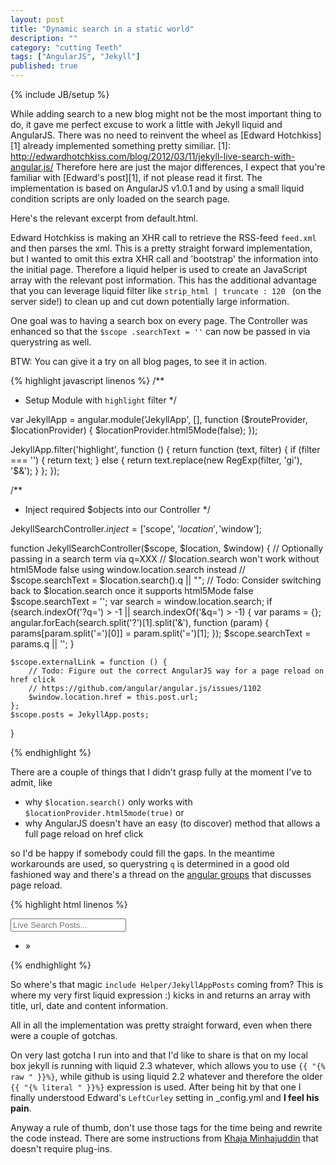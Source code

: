 ```yaml
---
layout: post
title: "Dynamic search in a static world"
description: ""
category: "cutting Teeth"
tags: ["AngularJS", "Jekyll"]
published: true
---
```

{% include JB/setup %}

While adding search to a new blog might not be the most important thing to do, it gave me perfect excuse to work a
little with Jekyll liquid and AngularJS. There was no need to reinvent the wheel as
[Edward Hotchkiss][1] already implemented something
pretty similiar.
[1]: http://edwardhotchkiss.com/blog/2012/03/11/jekyll-live-search-with-angular.js/
Therefore here are just the major differences, I expect that you're familiar with [Edward's post][1],
if not please read it first. The implementation is based on AngularJS v1.0.1 and by using a small liquid
condition scripts are only loaded on the search page.

Here's the relevant excerpt from default.html.

<script src="https://gist.github.com/3076150.js?file=headerexcerp.html"> </script>

Edward Hotchkiss is making an XHR call to retrieve the RSS-feed `feed.xml` and then parses the xml. This is a pretty
straight forward implementation, but I wanted to omit this extra XHR call and 'bootstrap' the information into the
initial page. Therefore a liquid helper is used to create an JavaScript array with the relevant post information.
This has the additional advantage that you can leverage liquid filter like
`strip_html | truncate : 120 ` (on the server side!) to clean up and cut down potentially large information.

One goal was to having a search box on every page. The Controller was enhanced so that the `$scope
.searchText = ''` can now be passed in via querystring as well.

BTW: You can give it a try on all blog pages, to see it in action.

{% highlight javascript linenos %}
/**
 * Setup Module with `highlight` filter
 */

var JekyllApp = angular.module('JekyllApp', [], function ($routeProvider, $locationProvider) {
    $locationProvider.html5Mode(false);
});

JekyllApp.filter('highlight', function () {
    return function (text, filter) {
        if (filter === '') {
            return text;
        }
        else {
            return text.replace(new RegExp(filter, 'gi'), '<span class="match">$&</span>');
        }
    };
});

/**
 * Inject required $objects into our Controller
 */

JekyllSearchController.$inject = ['$scope', '$location', '$window'];

function JekyllSearchController($scope, $location, $window) {
    // Optionally passing in a search term via q=XXX
    // $location.search won't work without html5Mode false using window.location.search instead
    // $scope.searchText =  $location.search().q || "";
    // Todo: Consider switching back to $location.search once it supports html5Mode false
    $scope.searchText = '';
    var search = window.location.search;
    if (search.indexOf('?q=') > -1 || search.indexOf('&q=') > -1) {
        var params = {};
        angular.forEach(search.split('?')[1].split('&'), function (param) {
            params[param.split('=')[0]] = param.split('=')[1];
        });
        $scope.searchText = params.q || '';
    }

    $scope.externalLink = function () {
        // Todo: Figure out the correct AngularJS way for a page reload on href click
        // https://github.com/angular/angular.js/issues/1102
        $window.location.href = this.post.url;
    };
    $scope.posts = JekyllApp.posts;
}

{% endhighlight %}

There are a couple of things that I didn't grasp
fully at the moment I've to admit, like
- why `$location.search()` only works with `$locationProvider.html5mode(true)` or
- why AngularJS doesn't have an easy (to discover) method that allows a full page reload on href click

so I'd be happy if somebody could fill the gaps.
In the meantime workarounds are used, so querystring `q` is determined in a good old fashioned way and there's a
thread on the
 [angular groups](https://groups.google.com/forum/#!msg/angular/zu5RMEWWyPQ/1yiOm9p5CCkJ) that discusses page reload.

{% highlight html linenos %}
<script type="text/javascript">
   // Using liquid to populate JeykllApp.posts array
   JekyllApp.posts = {{ "{% include Helper/JekyllAppPosts " }}%}
</script>

<div id="search-container" class="entrance" ng-app="JekyllApp" ng-controller="JekyllSearchController">
  <div class="entrance-item">
    <p><input id="searchText" type="search" placeholder="Live Search Posts..." ng-model-instant ng-model="searchText" />
  </div>
  <div class="entrance-item">
    <ul>
      <li ng-repeat="post in posts | filter:searchText">
         <span ng-bind-html-unsafe="post.date | date:'MMM d, y' | highlight:searchText"></span> &raquo;
        <a ng-href="{{ "{{ post.url " }}}}" ng-click="externalLink()"
           ng-bind-html-unsafe="post.title | highlight:searchText"></a>
          <div class="preview" ng-bind-html-unsafe="post.content | highlight:searchText"></div>
      </li>
    </ul>
  </div>
</div>
{% endhighlight %}


So where's that magic `include Helper/JekyllAppPosts` coming from? This is where my very first liquid
expression :) kicks in and returns an array with title, url, date and content information.

<script src="https://gist.github.com/3076150.js?file=liquid helper"> </script>

All in all the implementation was pretty straight forward, even when there were a couple of gotchas.

On very last gotcha I run into and that I'd like to share is that on my local box jekyll is running with liquid 2.3
whatever, which allows you to use `{{ "{% raw " }}%}`, while github is using liquid 2.2 whatever and therefore the
older `{{ "{% literal " }}%}` expression is used. After being hit by that one I finally understood Edward's
`LeftCurley` setting in \_config.yml and **I feel his pain**.

Anyway a rule of thumb, don't use those tags for the time being and rewrite the code instead. There are some
instructions from
[Khaja Minhajuddin](http://stackoverflow.com/questions/3426182/how-to-escape-liquid-template-tags) that doesn't
require plug-ins.

